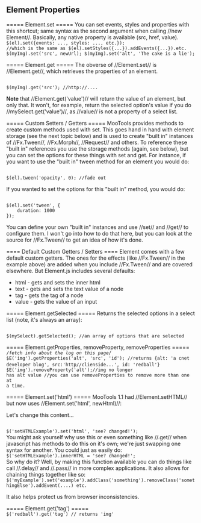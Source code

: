 Element Properties
------------------

===== Element.set =====
You can set events, styles and properties with this shortcut; same syntax as the second argument when calling //new Element//. Basically, any native property is available (src, href, value).
<code javascript>
$(el).set({events: ..., styles: ..., etc.});
//which is the same as
$(el).setStyles({...}).addEvents({...}).etc.
$(myImg).set('src', newUrl);
$(myImg).set('alt', 'The cake is a lie');
</code>


===== Element.get =====
The obverse of //Element.set// is //Element.get//, which retrieves the properties of an element. 

<code javascript>
$(myImg).get('src'); //http://....
</code>

**Note** that //Element.get('value')// will return the value of an element, but only that. It won't, for example, return the selected option's value if you do //mySelect.get('value')//, as //value// is not a property of a select list.

===== Custom Setters / Getters =====
MooTools provides methods to create custom methods used with set. This goes hand in hand with element storage (see the next topic below) and is used to create "built in" instances of //Fx.Tween//, //Fx.Morph//, //Request// and others. To reference these "built in" references you use the storage methods (again, see below), but you can set the options for these things with set and get. For instance, if you want to use the "built in" tween method for an element you would do:

<code javascript>
$(el).tween('opacity', 0); //fade out
</code>

If you wanted to set the options for this "built in" method, you would do:

<code javascript>
$(el).set('tween', {
	duration: 1000
});
</code>

You can define your own "built in" instances and use //set// and //get// to configure them. I won't go into how to do that here, but you can look at the source for //Fx.Tween// to get an idea of how it's done.

==== Default Custom Getters / Setters ====
Element comes with a few default custom getters. The ones for the effects (like //Fx.Tween// in the example above) are added when you include //Fx.Tween// and are covered elsewhere. But Element.js includes several defaults:

   * html - gets and sets the inner html
   * text - gets and sets the text value of a node
   * tag - gets the tag of a node
   * value - gets the value of an input

===== Element.getSelected =====
Returns the selected options in a select list (note, it's always an array):

<code javascript>
$(mySelect).getSelected(); //an array of options that are selected
</code>

===== Element.getProperties, removeProperty, removeProperties =====
<code javascript exec>
	/*fetch info about the log on this page*/
	$E('img').getProperties('alt', 'src', 'id');
	//returns {alt: 'a cnet developer blog', src:'http//clienside...', id: 'redball'}
</code>
<code javascript exec>
	$E('img').removeProperty('alt');//img no longer has alt value
	//you can use removeProperties to remove more than one at a time.
</code>

===== Element.set('html') =====
MooTools 1.1 had //Element.setHTML// but now uses //Element.set('html', newHtml)//:

<html><p id="setHTMLExample">Let's change this content...</p></html>
<code javascript exec>
$('setHTMLExample').set('html', 'see? changed!');
</code>
You might ask yourself why use this or even something like //.get// when javascript has methods to do this on it's own; we're just swapping one syntax for another. You could just as easily do:
<code javascript>
$('setHTMLExample').innerHTML = 'see? changed!';
</code>
So why do it? Well, by making this function available you can do things like call //.delay// and //.pass// in more complex applications. It also allows for chaining things together like so:

<code javascript>
$('myExample').set('example').addClass('something').removeClass('somethingElse').addEvent(....) etc.
</code>

It also helps protect us from browser inconsistencies.

===== Element.get('tag') =====
<code javascript exec>
$('redball').get('tag') // returns 'img'
</code>
